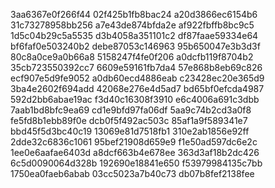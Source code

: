 3aa6367e0f266f44
02f425b1fb8bac24
a20d3866ec6154b6
31c73278958bb256
a7e43de874bfda2e
af922fbffb8bc9c5
1d5c04b29c5a5535
d3b4058a351101c2
df87faae59334e64
bf6faf0e503240b2
debe87053c146963
95b650047e3b3d3f
80c8a0ce9a0b66a8
5158247f4fe0f206
a0dcfb119f8704b2
35cb723550392cc7
6609e59161fb7da4
57e868b8eb69c826
ecf907e5d9fe9052
a0db60ecd4886eab
c23428ec20e365d9
3ba4e2602f694add
42068e276e4d5ad7
bd65bf0efcda4987
592d2bb6abae19ac
f3d40c16308f3910
e6c4006a691c3dbb
7aab1bd8bfc9ea69
cd1e9bfd97fa06df
5aa9c74b2cd3a0f8
fe5fd8b1ebb89f0e
dcb0f5f492ac503c
85af1a9f589341e7
bbd45f5d3bc40c19
13069e81d7518fb1
310e2ab1856e92ff
2dde32c6836c1061
95bef21908d659e9
f1e50ad597dc6e2c
1ee0e6aafae6403d
a8dcf663b4e678ee
363d3af18b2dc426
6c5d0090064d328b
192690e18841e650
f53979984135c7bb
1750ea0faeb6abab
03cc5023a7b40c73
db07b8fef2138fee

